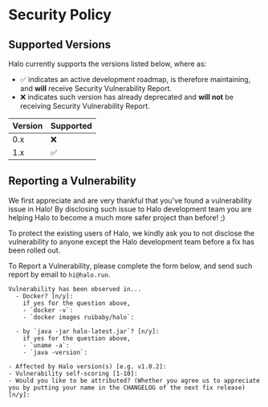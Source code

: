 # Security Policy

## Supported Versions

Halo currently supports the versions listed below, where as:
- :white_check_mark: indicates an active development roadmap, is therefore maintaining, and **will** receive Security Vulnerability Report.
- :x: indicates such version has already deprecated and **will not** be receiving Security Vulnerability Report.

| Version | Supported          |
| ------- | ------------------ |
| 0.x     | :x:                |
| 1.x     | :white_check_mark: |


## Reporting a Vulnerability

We first appreciate and are very thankful that you've found a vulnerability issue in Halo! By disclosing such issue to Halo development team you are helping Halo to become a much more safer project than before! ;)

To protect the existing users of Halo, we kindly ask you to not disclose the vulnerability to anyone except the Halo development team before a fix has been rolled out.

To Report a Vulnerability, please complete the form below, and send such report by email to `hi@halo.run`.
```
Vulnerability has been observed in...
  - Docker? [n/y]: 
    if yes for the question above,
    - `docker -v`: 
    - `docker images ruibaby/halo`: 
  
  - by `java -jar halo-latest.jar`? [n/y]: 
    if yes for the question above,
    - `uname -a`: 
    - `java -version`: 
 
- Affected by Halo version(s) [e.g. v1.0.2]: 
- Vulnerability self-scoring [1-10]: 
- Would you like to be attributed? (Whether you agree us to appreciate you by putting your name in the CHANGELOG of the next fix release) [n/y]: 
```
